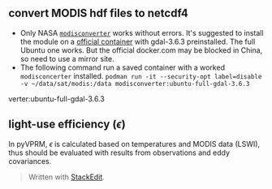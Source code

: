 ## convert MODIS hdf files to netcdf4
- Only NASA [`modisconverter`](https://github.com/nasa/modisconverter/tree/main) works without errors.  It's suggested to install the module on a [official container](https://hub.docker.com/r/osgeo/gdal/tags) with gdal-3.6.3 preinstalled. The full Ubuntu one works. But the official docker.com may be blocked in China, so need to use a mirror site.
- The following command run a saved container with a worked `modisconcerter` installed.
`podman run -it --security-opt label=disable -v ~/data/sat/modis:/data modisconverter:ubuntu-full-gdal-3.6.3`

verter:ubuntu-full-gdal-3.6.3



## light-use efficiency ($\epsilon$)
In pyVPRM, $\epsilon$ is calculated based on temperatures and MODIS data (LSWI), thus should be evaluated with results from observations and eddy covariances.
> Written with [StackEdit](https://stackedit.io/).
<!--stackedit_data:
eyJoaXN0b3J5IjpbMTI2ODk5OTAzMywtMTA2NzIxNjQ2OV19
-->